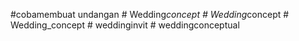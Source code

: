 #cobamembuat undangan
#   W e d d i n g _ c o n c e p t  
 #   W e d d i n g _ c o n c e p t  
 #   W e d d i n g _ c o n c e p t  
 #   w e d d i n g i n v i t  
 #   w e d d i n g c o n c e p t u a l  
 
